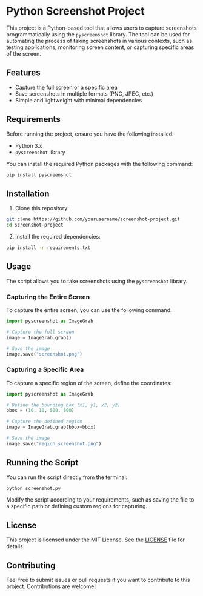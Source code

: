 
# Python Screenshot Project

This project is a Python-based tool that allows users to capture screenshots programmatically using the `pyscreenshot` library. The tool can be used for automating the process of taking screenshots in various contexts, such as testing applications, monitoring screen content, or capturing specific areas of the screen.

## Features

- Capture the full screen or a specific area
- Save screenshots in multiple formats (PNG, JPEG, etc.)
- Simple and lightweight with minimal dependencies

## Requirements

Before running the project, ensure you have the following installed:

- Python 3.x
- `pyscreenshot` library

You can install the required Python packages with the following command:

```bash
pip install pyscreenshot
```

## Installation

1. Clone this repository:

```bash
git clone https://github.com/yourusername/screenshot-project.git
cd screenshot-project
```

2. Install the required dependencies:

```bash
pip install -r requirements.txt
```

## Usage

The script allows you to take screenshots using the `pyscreenshot` library.

### Capturing the Entire Screen

To capture the entire screen, you can use the following command:

```python
import pyscreenshot as ImageGrab

# Capture the full screen
image = ImageGrab.grab()

# Save the image
image.save("screenshot.png")
```

### Capturing a Specific Area

To capture a specific region of the screen, define the coordinates:

```python
import pyscreenshot as ImageGrab

# Define the bounding box (x1, y1, x2, y2)
bbox = (10, 10, 500, 500)

# Capture the defined region
image = ImageGrab.grab(bbox=bbox)

# Save the image
image.save("region_screenshot.png")
```

## Running the Script

You can run the script directly from the terminal:

```bash
python screenshot.py
```

Modify the script according to your requirements, such as saving the file to a specific path or defining custom regions for capturing.

## License

This project is licensed under the MIT License. See the [LICENSE](LICENSE) file for details.

## Contributing

Feel free to submit issues or pull requests if you want to contribute to this project. Contributions are welcome!
